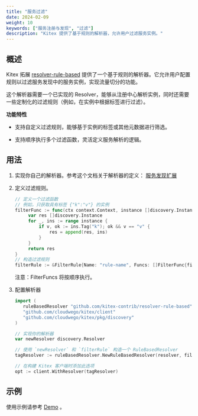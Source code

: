 ```yaml
---
title: "服务过滤"
date: 2024-02-09
weight: 10
keywords: ["服务注册与发现", "过滤"]
description: "Kitex 提供了基于规则的解析器，允许用户过滤服务实例。"
---
```


## 概述

Kitex 拓展 [resolver-rule-based](https://github.com/kitex-contrib/resolver-rule-based) 提供了一个基于规则的解析器。它允许用户配置规则以过滤服务发现中的服务实例，实现流量切分的功能。

这个解析器需要一个已实现的 Resolver，能够从注册中心解析实例，同时还需要一些定制化的过滤规则（例如，在实例中根据标签进行过滤）。

**功能特性**

- 支持自定义过滤规则，能够基于实例的标签或其他元数据进行筛选。

- 支持顺序执行多个过滤函数，灵活定义服务解析的逻辑。

## 用法

1. 实现你自己的解析器。参考这个文档关于解析器的定义： [服务发现扩展](/zh/docs/kitex/tutorials/framework-exten/service_discovery/)

2. 定义过滤规则。

    ```go
    // 定义一个过滤函数
    // 例如，只获取具有标签 {"k":"v"} 的实例
    filterFunc := func(ctx context.Context, instance []discovery.Instance) []discovery.Instance {
         var res []discovery.Instance
         for _, ins := range instance {
             if v, ok := ins.Tag("k"); ok && v == "v" {
                 res = append(res, ins)
             }
         }
         return res
    }
    // 构造过滤规则
    filterRule := &FilterRule{Name: "rule-name", Funcs: []FilterFunc{filterFunc}} 
    ```
   注意：FilterFuncs 将按顺序执行。

3. 配置解析器

    ```go
    import (
       ruleBasedResolver "github.com/kitex-contrib/resolver-rule-based"
       "github.com/cloudwego/kitex/client"
       "github.com/cloudwego/kitex/pkg/discovery"
    )
    
    // 实现你的解析器
    var newResolver discovery.Resolver
    
    // 使用 `newResolver` 和 `filterRule` 构造一个 RuleBasedResolver
    tagResolver := ruleBasedResolver.NewRuleBasedResolver(resolver, filterRule)
    
    // 在构建 Kitex 客户端时添加此选项
    opt := client.WithResolver(tagResolver) 
    ```

## 示例

使用示例请参考 [Demo](https://github.com/kitex-contrib/resolver-rule-based/tree/main/demo) 。
